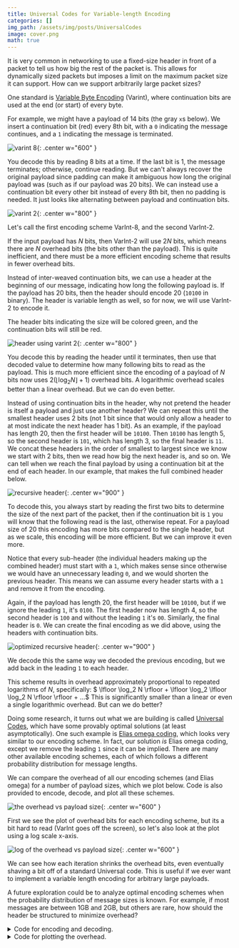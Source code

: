 ```yaml
---
title: Universal Codes for Variable-length Encoding
categories: []  
img_path: /assets/img/posts/UniversalCodes
image: cover.png  
math: true  
---
```


It is very common in networking to use a fixed-size header in front of a packet to tell us how big the rest of the packet is. This allows for dynamically sized packets but imposes a limit on the maximum packet size it can support. How can we support arbitrarily large packet sizes?

One standard is [Variable Byte Encoding](https://en.wikipedia.org/wiki/Variable-length_quantity) (Varint), where continuation bits are used at the end (or start) of every byte.

For example, we might have a payload of 14 bits (the gray `x`s below). We insert a continuation bit (red) every 8th bit, with a `0` indicating the message continues, and a `1` indicating the message is terminated.

![varint 8](varint-8.png){: .center w="600" }

You decode this by reading 8 bits at a time. If the last bit is 1, the message terminates; otherwise, continue reading. But we can't always recover the original payload since padding can make it ambiguous how long the original payload was (such as if our payload was 20 bits). We can instead use a continuation bit every other bit instead of every 8th bit, then no padding is needed. It just looks like alternating between payload and continuation bits.

![varint 2](varint-2.png){: .center w="800" }

Let's call the first encoding scheme VarInt-8, and the second VarInt-2.

If the input payload has $N$ bits, then VarInt-2 will use $2N$ bits, which means there are $N$ overhead bits (the bits other than the payload). This is quite inefficient, and there must be a more efficient encoding scheme that results in fewer overhead bits. 

Instead of inter-weaved continuation bits, we can use a header at the beginning of our message, indicating how long the following payload is. If the payload has 20 bits, then the header should encode 20 (`10100` in binary). The header is variable length as well, so for now, we will use VarInt-2 to encode it.

The header bits indicating the size will be colored green, and the continuation bits will still be red. 

![header using varint 2](header_varint-2.png){: .center w="800" }

You decode this by reading the header until it terminates, then use that decoded value to determine how many following bits to read as the payload. This is much more efficient since the encoding of a payload of $N$ bits now uses $2 (\lfloor \log_2 N \rfloor + 1)$ overhead bits. A logarithmic overhead scales better than a linear overhead. But we can do even better.

Instead of using continuation bits in the header, why not pretend the header is itself a payload and just use another header? We can repeat this until the smallest header uses 2 bits (not 1 bit since that would only allow a header to at most indicate the next header has 1 bit). As an example, if the payload has length 20, then the first header will be `10100`. Then `10100` has length 5, so the second header is `101`, which has length 3, so the final header is `11`. We concat these headers in the order of smallest to largest since we know we start with 2 bits, then we read how big the next header is, and so on. We can tell when we reach the final payload by using a continuation bit at the end of each header. In our example, that makes the full combined header below.

![recursive header](recursive_header.png){: .center w="900" }

To decode this, you always start by reading the first two bits to determine the size of the next part of the packet, then if the continuation bit is `1` you will know that the following read is the last, otherwise repeat. For a payload size of 20 this encoding has more bits compared to the single header, but as we scale, this encoding will be more efficient. But we can improve it even more.

Notice that every sub-header (the individual headers making up the combined header) must start with a `1`, which makes sense since otherwise we would have an unnecessary leading `0`, and we would shorten the previous header. This means we can assume every header starts with a `1` and remove it from the encoding.

Again, if the payload has length 20, the first header will be `10100`, but if we ignore the leading `1`, it's `0100`. The first header now has length 4, so the second header is `100` and without the leading `1` it's `00`. Similarly, the final header is `0`. We can create the final encoding as we did above, using the headers with continuation bits.

![optimized recursive header](optimized_recursive_header.png){: .center w="900" }

We decode this the same way we decoded the previous encoding, but we add back in the leading `1` to each header.

This scheme results in overhead approximately proportional to repeated logarithms of $N$, specifically: $ \lfloor \log_2 N \rfloor + \lfloor \log_2 \lfloor \log_2 N \rfloor \rfloor + ...$ This is significantly smaller than a linear or even a single logarithmic overhead. But can we do better?

Doing some research, it turns out what we are building is called [Universal Codes](https://en.wikipedia.org/wiki/Universal_code_(data_compression)), which have some provably optimal solutions (at least asymptotically). One such example is [Elias omega coding](https://en.wikipedia.org/wiki/Elias_omega_coding), which looks very similar to our encoding scheme. In fact, our solution _is_ Elias omega coding, except we remove the leading `1` since it can be implied. There are many other available encoding schemes, each of which follows a different probability distribution for message lengths.

We can compare the overhead of all our encoding schemes (and Elias omega) for a number of payload sizes, which we plot below. Code is also provided to encode, decode, and plot all these schemes.

![the overhead vs payload size](linear_overhead.png){: .center w="600" }

First we see the plot of overhead bits for each encoding scheme, but its a bit hard to read (VarInt goes off the screen), so let's also look at the plot using a log scale x-axis.

![log of the overhead vs payload size](log_overhead.png){: .center w="600" }

We can see how each iteration shrinks the overhead bits, even eventually shaving a bit off of a standard Universal code. This is useful if we ever want to implement a variable length encoding for arbitrary large payloads.

A future exploration could be to analyze optimal encoding schemes when the probability distribution of message sizes is known. For example, if most messages are between 1GB and 2GB, but others are rare, how should the header be structured to minimize overhead?


<details markdown=1><summary markdown="span">
Code for encoding and decoding.
 </summary>

``` python
def binary_string(n: int) -> str:
    """Convert an integer to its binary string representation without the '0b' prefix."""
    return bin(n)[2:]


#########################################
# Scheme 1: Continuation Bits Every k Bits
#########################################


def encode_continuation_bits(payload: str, k: int) -> str:
    """Encodes a binary payload by inserting continuation bits every k bits."""
    # Pad the payload to be a multiple of k bits
 payload = "0" * ((k - (len(payload) % k)) % k) + payload

 encoded = []
    for i in range(0, len(payload), k):
 encoded.append(payload[i : i + k])
 encoded.append("1")  # Add continuation bit

 encoded[-1] = "0"  # Last continuation bit becomes a termination bit
    return "".join(encoded)


def decode_continuation_bits(encoded: str, k: int) -> str:
    """Decodes a binary string encoded with continuation bits every k bits."""
 pos = 0
 decoded_bits = []

    while pos + k <= len(encoded):
 decoded_bits.append(encoded[pos : pos + k])
 pos += k

        if encoded[pos] == "0":  # Termination marker
            break
 pos += 1  # Skip the continuation marker

    return "".join(decoded_bits)


#########################################
# Scheme 2: Single Header with Interleaved Continuation Bits
#########################################


def encode_single_header(payload: str) -> str:
    """Encodes a binary payload with a single interleaved header."""
 header = "".join(bit + "0" for bit in binary_string(len(payload)))[:-1] + "1"
    return header + payload


def decode_single_header(encoded: str) -> str:
    """Decodes a binary string encoded with a single interleaved header."""
 pos = 0
 header_bits = ""

    while pos < len(encoded) - 1:
 header_bits += encoded[pos]
 pos += 2  # Skip continuation bits
        if encoded[pos - 1] == "1":  # End of header
            break

 payload_length = int(header_bits, 2)
    return encoded[pos : pos + payload_length]


#########################################
# Scheme 3: Multi-Level Header (Non-Optimized)
#########################################


def encode_multi_level_header(payload: str) -> str:
    """Encodes a binary payload using a multi-level header."""
 headers = []
 current = len(payload)

    while True:
 header = binary_string(current)
 headers.append(header)
        if len(header) == 2:
            break
 current = len(header)

 encoded_header = "".join(header + "0" for header in reversed(headers))[:-1] + "1"
    return encoded_header + payload


def decode_multi_level_header(encoded: str) -> str:
    """Decodes a binary string encoded with a multi-level header."""
 pos, header_length = 0, 2

    while True:
 header = encoded[pos : pos + header_length]
 pos += header_length

        if encoded[pos] == "1":
            break

 pos += 1  # Skip continuation bit
 header_length = int(header, 2)

    return encoded[pos + 1 : pos + 1 + int(header, 2)]


#########################################
# Scheme 4: Optimized Multi-Level Header (Drop Leading '1')
#########################################


def encode_optimized_multi_level_header(payload: str) -> str:
    """Encodes a binary payload using an optimized multi-level header that drops the leading '1'."""
 headers = []
 current = len(payload)

    while True:
 header = binary_string(current)[1:]
 headers.append(header)
        if len(header) == 1:
            break
 current = len(header)

 encoded_header = "".join(header + "0" for header in reversed(headers))[:-1] + "1"
    return encoded_header + payload


def decode_optimized_multi_level_header(encoded: str) -> str:
    """Decodes a binary string encoded with an optimized multi-level header."""
 pos, header_length = 0, 1

    while True:
 header = encoded[pos : pos + header_length]
 pos += header_length

        if encoded[pos] == "1":
            break

 pos += 1  # Skip continuation bit
 header_length = int("1" + header, 2)

    return encoded[pos + 1 : pos + 1 + int("1" + header, 2)]


#########################################
# Scheme 5: Elias Omega Coding
#########################################


def encode_elias_omega(payload: str) -> str:
    """Encodes a binary payload using Elias Omega coding."""
 N = len(payload)
 code = "0"

    while N > 1:
 code = binary_string(N) + code
 N = len(binary_string(N)) - 1

    return code + payload


def decode_elias_omega(encoded: str) -> str:
    """Decodes a binary string encoded with Elias Omega coding."""
 pos, N = 0, 1

    while encoded[pos] == "1":
 read_range = N + 1
        if pos + read_range > len(encoded):
            raise ValueError("Malformed encoding: unexpected end before payload.")
 N = int(encoded[pos : pos + read_range], 2)
 pos += read_range

    return encoded[pos + 1 : pos + 1 + N]


#########################################
# Examples
#########################################

if __name__ == "__main__":
 test_payloads = [
        "10001",
        "101010",
        "1100110011",
        "111000111000111",
        "0" * 20,
        "1" * 37,
 ]
 schemes = [
 (
            "Scheme 1 (k=7)",
            lambda p: encode_continuation_bits(p, 4),
            lambda p: decode_continuation_bits(p, 4),
 ),
 (
            "Scheme 1 (k=1)",
            lambda p: encode_continuation_bits(p, 1),
            lambda p: decode_continuation_bits(p, 1),
 ),
 ("Scheme 2 (Single Header)", encode_single_header, decode_single_header),
 (
            "Scheme 3 (Multi-Level Header)",
 encode_multi_level_header,
 decode_multi_level_header,
 ),
 (
            "Scheme 4 (Optimized Multi-Level Header)",
 encode_optimized_multi_level_header,
 decode_optimized_multi_level_header,
 ),
 ("Scheme 5 (Elias Omega)", encode_elias_omega, decode_elias_omega),
 ]

    for name, encode_fn, decode_fn in schemes:
        print(f"--- Testing {name} ---")
        for payload in test_payloads:
 encoded = encode_fn(payload)
 decoded = decode_fn(encoded)

            print(f"\tPayload:\t{payload}")
            print(f"\tEncoded:\t{encoded}")
            print(f"\tDecoded:\t{decoded}")

            print(
                f"payload len={len(payload):3d} encoded len={len(encoded):3d} overhead={len(encoded)-len(payload):3d}"
 )
        print()
```
</details>

<details markdown=1><summary markdown="span">
Code for plotting the overhead.
 </summary>

``` python
import matplotlib.pyplot as plt
from schemes import *

# Define a larger payload range for better resolution
payload_lengths = list(range(2, 100000))

# Define the encoding schemes
schemes = [
 ("VarInt-8", lambda p: encode_continuation_bits(p, 8)),
 ("VarInt-2", lambda p: encode_continuation_bits(p, 1)),
 ("Header with 2-VarInt", encode_single_header),
 ("Recursive Headers", encode_multi_level_header),
 ("Optimized Recursive Headers", encode_optimized_multi_level_header),
 ("Elias Omega", encode_elias_omega),
]

# Define a threshold for maximum overhead
max_overhead = 50

# Compute overhead for each scheme, stopping when overhead exceeds the threshold
overhead_data = {}
valid_payload_lengths = {}

for name, encode_fn in schemes:
 overhead_values = []
 payload_lengths_filtered = []

    for length in payload_lengths:
 payload = "1" * length  # Use a simple payload of all 1s
 encoded = encode_fn(payload)
 overhead = len(encoded) - length

        if overhead > max_overhead:
            break  # Stop collecting data once overhead exceeds the threshold

 overhead_values.append(overhead)
 payload_lengths_filtered.append(length)

 overhead_data[name] = overhead_values
 valid_payload_lengths[name] = payload_lengths_filtered

# Create the plot
plt.figure(figsize=(12, 7))

# Use distinct line styles and make them more visible
colors = plt.get_cmap("Dark2").colors  # Deep, slightly muted colors
max_x = max(max(lengths) for lengths in valid_payload_lengths.values())

for i, (name, overhead) in enumerate(overhead_data.items()):
 plt.plot(
 valid_payload_lengths[name],
 overhead,
        label=name,
        color=colors[i % len(colors)],
        linewidth=2,
 )

# Improve plot aesthetics
plt.xlabel("Payload Length (bits)", fontsize=14)
plt.ylabel("Overhead (bits)", fontsize=14)
plt.title(
    f"Encoding Overhead vs. Payload Length",
    fontsize=16,
)
plt.legend(fontsize=12, loc="upper left")
plt.grid(True, linestyle="--", linewidth=0.5)
# plt.xscale("log")  # Use logarithmic scale for better visualization of trends
plt.ylim(0, max_overhead)  # Adjust y-limit slightly above max_overhead
plt.xlim(2, max_x)  # Set x-limit to the max valid payload length

# Remove top and right border lines
ax = plt.gca()
ax.spines["top"].set_visible(False)
ax.spines["right"].set_visible(False)

plt.show()
```
</details>